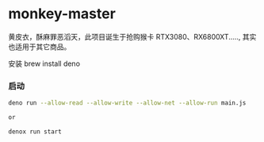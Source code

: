 # monkey-master

黄皮衣，酥麻罪恶滔天，此项目诞生于抢购猴卡 RTX3080、RX6800XT....., 其实也适用于其它商品。

安装 brew install deno

### 启动

``` bash
deno run --allow-read --allow-write --allow-net --allow-run main.js   

or

denox run start
```
